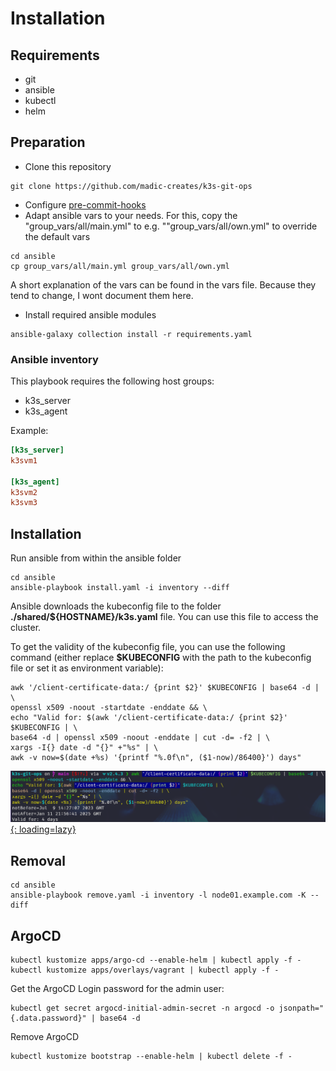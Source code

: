 # Installation

## Requirements

- git
- ansible
- kubectl
- helm

## Preparation

- Clone this repository

```shell
git clone https://github.com/madic-creates/k3s-git-ops
```

- Configure [pre-commit-hooks](pre-commit-hooks.md)
- Adapt ansible vars to your needs. For this, copy the "group_vars/all/main.yml" to e.g. ""group_vars/all/own.yml" to override the default vars

```shell
cd ansible
cp group_vars/all/main.yml group_vars/all/own.yml
```

A short explanation of the vars can be found in the vars file. Because they tend to change, I wont document them here.

- Install required ansible modules

```shell
ansible-galaxy collection install -r requirements.yaml
```

### Ansible inventory

This playbook requires the following host groups:

- k3s_server
- k3s_agent

Example:

```ini
[k3s_server]
k3svm1

[k3s_agent]
k3svm2
k3svm3
```

## Installation

Run ansible from within the ansible folder

```shell
cd ansible
ansible-playbook install.yaml -i inventory --diff
```

Ansible downloads the kubeconfig file to the folder **./shared/${HOSTNAME}/k3s.yaml** file. You can use this file to access the cluster.

To get the validity of the kubeconfig file, you can use the following command (either replace **$KUBECONFIG** with the path to the kubeconfig file or set it as environment variable):

```shell
awk '/client-certificate-data:/ {print $2}' $KUBECONFIG | base64 -d | \
openssl x509 -noout -startdate -enddate && \
echo "Valid for: $(awk '/client-certificate-data:/ {print $2}' $KUBECONFIG | \
base64 -d | openssl x509 -noout -enddate | cut -d= -f2 | \
xargs -I{} date -d "{}" +"%s" | \
awk -v now=$(date +%s) '{printf "%.0f\n", ($1-now)/86400}') days"
```

[![Kubeconfig validity](images/kubeconfig_validity.png){: loading=lazy}](images/kubeconfig_validity.png)

## Removal

```shell
cd ansible
ansible-playbook remove.yaml -i inventory -l node01.example.com -K --diff
```

## ArgoCD

```shell
kubectl kustomize apps/argo-cd --enable-helm | kubectl apply -f -
kubectl kustomize apps/overlays/vagrant | kubectl apply -f -
```

Get the ArgoCD Login password for the admin user:

```shell
kubectl get secret argocd-initial-admin-secret -n argocd -o jsonpath="{.data.password}" | base64 -d
```

Remove ArgoCD

```shell
kubectl kustomize bootstrap --enable-helm | kubectl delete -f -
```
